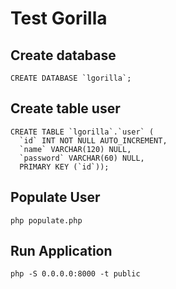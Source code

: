 # Test Gorilla

## Create database

```
CREATE DATABASE `lgorilla`;
```

## Create table user

```
CREATE TABLE `lgorilla`.`user` (
  `id` INT NOT NULL AUTO_INCREMENT,
  `name` VARCHAR(120) NULL,
  `password` VARCHAR(60) NULL,
  PRIMARY KEY (`id`));
```

## Populate User

```
php populate.php
```

## Run Application

```
php -S 0.0.0.0:8000 -t public
```